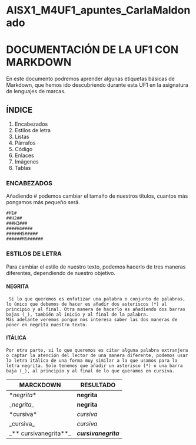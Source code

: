 # AISX1_M4UF1_apuntes_CarlaMaldonado
# DOCUMENTACIÓN DE LA UF1 CON MARKDOWN #
En este documento podremos aprender algunas etiquetas básicas de Markdown, que hemos ido descubriendo durante esta UF1 en la asignatura de lenguajes de marcas.

## ÍNDICE ##
1. Encabezados
2. Estilos de letra
3. Listas
4. Párrafos
5. Código
6. Enlaces
7. Imágenes
8. Tablas

### ENCABEZADOS ###
Añadiendo # podemos cambiar el tamaño de nuestros títulos, cuantos más pongamos más pequeño será. 


````
#H1#
##H2##
###H3###
####H4####
#####H5#####
######H6######

````
### ESTILOS DE LETRA ###
  Para cambiar el estilo de nuestro texto, podemos hacerlo de tres maneras diferentes, dependiendo de nuestro objetivo.

 #### NEGRITA ####
  
     Si lo que queremos es enfatizar una palabra o conjunto de palabras, lo único que debemos de hacer es añadir dos asteriscos (*) al principio y al final. Otra manera de hacerlo es añadiendo dos barras bajas (_), también al inicio y al final de la palabra. 
    Más adelante veremos porque nos interesa saber las dos maneras de poner en negrita nuestro texto.

 #### ITÁLICA ####
    Por otra parte, si lo que queremos es citar alguna palabra extranjera o captar la atención del lector de una manera diferente, podemos usar la letra itálica de una forma muy similar a la que usamos para la letra negrita. Solo tenemos que añadir un asterisco (*) o una barra baja (_), al principio y al final de lo que queramos en cursiva.
    
|MARCKDOWN|RESULTADO|
|---------|---------|
| \**negrita** | **negrita** |
| \__negrita__|__negrita__|
|\*cursiva*|*cursiva*|
|\_cursiva_|_cursiva_|
|\_** cursivanegrita**_ | **_cursivanegrita_**|




